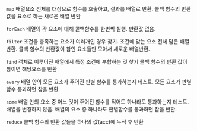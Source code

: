 `map`  배열요소 전체를 대상으로 함수를 호출하고, 결과를 배열로 반환.
       콜백 함수의 반환값을 요소로 하는 새로운 배열 반환

`forEach` 배열의 각 요소에 대해 콜백함수를 한번씩 실행. 반환값 없음.


`filter`  조건을 충족하는 요소가 여러개인 경우 찾기. 조건에 맞는 요소 전체 
담은 배열 반환. 콜백 함수의 반환값이 참인 요소들만 모아서 새로운 배열반환.



`find`  객체로 이루어진 배열에서 특정 조건에 부합하는 것 찾기
        콜백 함수의 반환 값이 참이면 해당요소를 반환


`every`  배열 안의 모든 요소가 주어진 판별 함수를 통과하는지 테스트.
모든 요소가 판별함수 통과하면 참을 반환.

`some`  배열 안의 요소 중 어느 것이 주어진 함수를 적어도 하나라도 통과하는지
테스트. 배열을 변경하지 않음. 배열의 요소 중 하나라도 판별함수를 통과하면 참을
반환.

`reduce`  콜백 함수의 반환 값들을 하나의 값(acc)에 누적 후 반환

